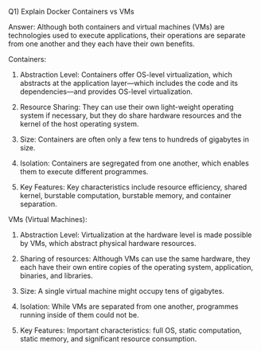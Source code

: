 Q1) Explain Docker Containers vs VMs

Answer: Although both containers and virtual machines (VMs) are technologies used to execute applications, their operations are separate from one another and they each have their own benefits.

Containers:

1. Abstraction Level: Containers offer OS-level virtualization, which abstracts at the application layer—which includes the code and its dependencies—and provides OS-level virtualization.

2. Resource Sharing: They can use their own light-weight operating system if necessary, but they do share hardware resources and the kernel of the host operating system.

3. Size: Containers are often only a few tens to hundreds of gigabytes in size.

4. Isolation: Containers are segregated from one another, which enables them to execute different programmes.

5. Key Features: Key characteristics include resource efficiency, shared kernel, burstable computation, burstable memory, and container separation.



VMs (Virtual Machines):

1. Abstraction Level: Virtualization at the hardware level is made possible by VMs, which abstract physical hardware resources.

2. Sharing of resources: Although VMs can use the same hardware, they each have their own entire copies of the operating system, application, binaries, and libraries.

3. Size: A single virtual machine might occupy tens of gigabytes.

4. Isolation: While VMs are separated from one another, programmes running inside of them could not be.

5. Key Features: Important characteristics: full OS, static computation, static memory, and significant resource consumption.

